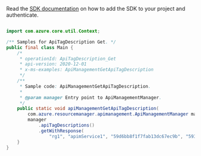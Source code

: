 Read the [SDK documentation](https://github.com/Azure/azure-sdk-for-java/blob/azure-resourcemanager-apimanagement_1.0.0-beta.2/sdk/apimanagement/azure-resourcemanager-apimanagement/README.md) on how to add the SDK to your project and authenticate.

```java

import com.azure.core.util.Context;

/** Samples for ApiTagDescription Get. */
public final class Main {
    /*
     * operationId: ApiTagDescription_Get
     * api-version: 2020-12-01
     * x-ms-examples: ApiManagementGetApiTagDescription
     */
    /**
     * Sample code: ApiManagementGetApiTagDescription.
     *
     * @param manager Entry point to ApiManagementManager.
     */
    public static void apiManagementGetApiTagDescription(
        com.azure.resourcemanager.apimanagement.ApiManagementManager manager) {
        manager
            .apiTagDescriptions()
            .getWithResponse(
                "rg1", "apimService1", "59d6bb8f1f7fab13dc67ec9b", "59306a29e4bbd510dc24e5f9", Context.NONE);
    }
}
```
